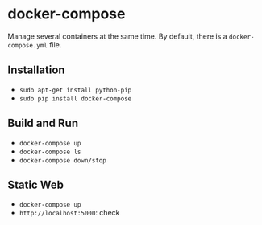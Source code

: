# docker-compose
Manage several containers at the same time. By default, there is a `docker-compose.yml` file. 


## Installation
- `sudo apt-get install python-pip`
- `sudo pip install docker-compose`


## Build and Run
- `docker-compose up`
- `docker-compose ls`
- `docker-compose down/stop`


## Static Web
- `docker-compose up`
- `http://localhost:5000`: check
